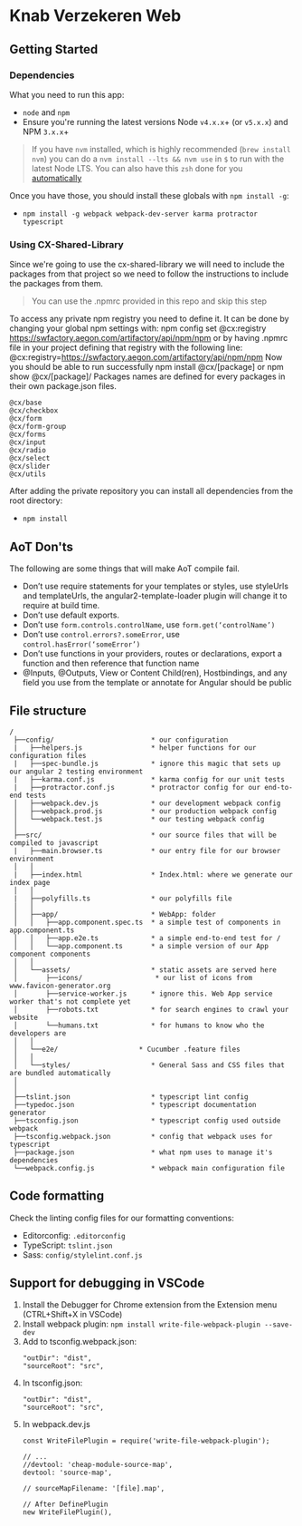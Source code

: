 # Knab Verzekeren Web

## Getting Started

### Dependencies

What you need to run this app:
* `node` and `npm`
* Ensure you're running the latest versions Node `v4.x.x`+ (or `v5.x.x`) and NPM `3.x.x`+

> If you have `nvm` installed, which is highly recommended (`brew install nvm`) you can do a `nvm install --lts && nvm use` in `$` to run with the latest Node LTS. You can also have this `zsh` done for you [automatically](https://github.com/creationix/nvm#calling-nvm-use-automatically-in-a-directory-with-a-nvmrc-file) 

Once you have those, you should install these globals with `npm install -g`:
* `npm install -g webpack webpack-dev-server karma protractor typescript`

### Using CX-Shared-Library

Since we're going to use the cx-shared-library we will need to include
the packages from that project so we need to follow the instructions 
to include the packages from them.

> You can use the .npmrc provided in this repo and skip this step

To access any private npm registry you need to define it.
It can be done by changing your global npm settings with:
npm config set @cx:registry https://swfactory.aegon.com/artifactory/api/npm/npm
or by having .npmrc file in your project defining that registry with the following line:
@cx:registry=https://swfactory.aegon.com/artifactory/api/npm/npm
Now you should be able to run successfully npm install @cx/[package] or npm show @cx/[package]/ Packages names are defined for every packages in their own package.json files.

```
@cx/base
@cx/checkbox
@cx/form
@cx/form-group
@cx/forms
@cx/input
@cx/radio
@cx/select
@cx/slider
@cx/utils
```
After adding the private repository you can install all dependencies from the root directory:
* `npm install`

## AoT Don'ts

The following are some things that will make AoT compile fail.

- Don’t use require statements for your templates or styles, use styleUrls and templateUrls, the angular2-template-loader plugin will change it to require at build time.
- Don’t use default exports.
- Don’t use `form.controls.controlName`, use `form.get(‘controlName’)`
- Don’t use `control.errors?.someError`, use `control.hasError(‘someError’)`
- Don’t use functions in your providers, routes or declarations, export a function and then reference that function name
- @Inputs, @Outputs, View or Content Child(ren), Hostbindings, and any field you use from the template or annotate for Angular should be public

## File structure

```
/
 ├──config/                        * our configuration
 |   ├──helpers.js                 * helper functions for our configuration files
 |   ├──spec-bundle.js             * ignore this magic that sets up our angular 2 testing environment
 |   ├──karma.conf.js              * karma config for our unit tests
 |   ├──protractor.conf.js         * protractor config for our end-to-end tests
 │   ├──webpack.dev.js             * our development webpack config
 │   ├──webpack.prod.js            * our production webpack config
 │   └──webpack.test.js            * our testing webpack config
 │
 ├──src/                           * our source files that will be compiled to javascript
 |   ├──main.browser.ts            * our entry file for our browser environment
 │   │
 |   ├──index.html                 * Index.html: where we generate our index page
 │   │
 |   ├──polyfills.ts               * our polyfills file
 │   │
 │   ├──app/                       * WebApp: folder
 │   │   ├──app.component.spec.ts  * a simple test of components in app.component.ts
 │   │   ├──app.e2e.ts             * a simple end-to-end test for /
 │   │   └──app.component.ts       * a simple version of our App component components
 │   │
 │   └──assets/                    * static assets are served here
 │       ├──icons/                  * our list of icons from www.favicon-generator.org
 │       ├──service-worker.js      * ignore this. Web App service worker that's not complete yet
 │       ├──robots.txt             * for search engines to crawl your website
 │       └──humans.txt             * for humans to know who the developers are
 │   │
 │   └──e2e/                    * Cucumber .feature files
 │   │
 │   └──styles/                    * General Sass and CSS files that are bundled automatically
 │
 │
 ├──tslint.json                    * typescript lint config
 ├──typedoc.json                   * typescript documentation generator
 ├──tsconfig.json                  * typescript config used outside webpack
 ├──tsconfig.webpack.json          * config that webpack uses for typescript
 ├──package.json                   * what npm uses to manage it's dependencies
 └──webpack.config.js              * webpack main configuration file
```

## Code formatting

Check the linting config files for our formatting conventions:

* Editorconfig: `.editorconfig`
* TypeScript: `tslint.json`
* Sass: `config/stylelint.conf.js`


## Support for debugging in VSCode

1. Install the Debugger for Chrome extension from the Extension menu (CTRL+Shift+X in VSCode)
2. Install webpack plugin: `npm install write-file-webpack-plugin --save-dev`
3. Add to tsconfig.webpack.json:
    ```
    "outDir": "dist",
    "sourceRoot": "src",
    ```
4. In tsconfig.json:
	```
    "outDir": "dist",
    "sourceRoot": "src",
    ```
5. In webpack.dev.js
	```
	const WriteFilePlugin = require('write-file-webpack-plugin');

	// ...
	//devtool: 'cheap-module-source-map',
    devtool: 'source-map',

    // sourceMapFilename: '[file].map',

    // After DefinePlugin
    new WriteFilePlugin(),
    ```